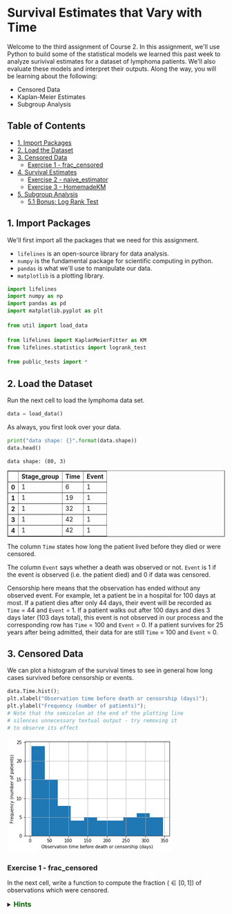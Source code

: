 # Survival Estimates that Vary with Time

Welcome to the third assignment of Course 2. In this assignment, we'll use Python to build some of the statistical models we learned this past week to analyze surivival estimates for a dataset of lymphoma patients. We'll also evaluate these models and interpret their outputs. Along the way, you will be learning about the following: 

- Censored Data
- Kaplan-Meier Estimates
- Subgroup Analysis

## Table of Contents

- [1. Import Packages](#1)
- [2. Load the Dataset](#2)
- [3. Censored Data](#3)
    - [Exercise 1 - frac_censored](#ex-1)
- [4. Survival Estimates](#4)
    - [Exercise 2 - naive_estimator](#ex-2)
    - [Exercise 3 - HomemadeKM](#ex-3)
- [5. Subgroup Analysis](#5)
    - [5.1 Bonus: Log Rank Test](#5-1)

<a name='1'></a>
## 1. Import Packages

We'll first import all the packages that we need for this assignment. 

- `lifelines` is an open-source library for data analysis.
- `numpy` is the fundamental package for scientific computing in python.
- `pandas` is what we'll use to manipulate our data.
- `matplotlib` is a plotting library.


```python
import lifelines
import numpy as np
import pandas as pd
import matplotlib.pyplot as plt

from util import load_data

from lifelines import KaplanMeierFitter as KM
from lifelines.statistics import logrank_test

from public_tests import *
```

<a name='2'></a>
## 2. Load the Dataset


Run the next cell to load the lymphoma data set. 


```python
data = load_data()
```

As always, you first look over your data.


```python
print("data shape: {}".format(data.shape))
data.head()
```

    data shape: (80, 3)





<div>
<style scoped>
    .dataframe tbody tr th:only-of-type {
        vertical-align: middle;
    }

    .dataframe tbody tr th {
        vertical-align: top;
    }

    .dataframe thead th {
        text-align: right;
    }
</style>
<table border="1" class="dataframe">
  <thead>
    <tr style="text-align: right;">
      <th></th>
      <th>Stage_group</th>
      <th>Time</th>
      <th>Event</th>
    </tr>
  </thead>
  <tbody>
    <tr>
      <th>0</th>
      <td>1</td>
      <td>6</td>
      <td>1</td>
    </tr>
    <tr>
      <th>1</th>
      <td>1</td>
      <td>19</td>
      <td>1</td>
    </tr>
    <tr>
      <th>2</th>
      <td>1</td>
      <td>32</td>
      <td>1</td>
    </tr>
    <tr>
      <th>3</th>
      <td>1</td>
      <td>42</td>
      <td>1</td>
    </tr>
    <tr>
      <th>4</th>
      <td>1</td>
      <td>42</td>
      <td>1</td>
    </tr>
  </tbody>
</table>
</div>



The column `Time` states how long the patient lived before they died or were censored.

The column `Event` says whether a death was observed or not. `Event` is 1 if the event is observed (i.e. the patient died) and 0 if data was censored.

Censorship here means that the observation has ended without any observed event.
For example, let a patient be in a hospital for 100 days at most. If a patient dies after only 44 days, their event will be recorded as `Time` = 44 and `Event` = 1. If a patient walks out after 100 days and dies 3 days later (103 days total), this event is not observed in our process and the corresponding row has `Time` = 100 and `Event` = 0. If a patient survives for 25 years after being admitted, their data for are still `Time` = 100 and `Event` = 0.

<a name='3'></a>
## 3. Censored Data

We can plot a histogram of the survival times to see in general how long cases survived before censorship or events.


```python
data.Time.hist();
plt.xlabel("Observation time before death or censorship (days)");
plt.ylabel("Frequency (number of patients)");
# Note that the semicolon at the end of the plotting line
# silences unnecessary textual output - try removing it
# to observe its effect
```


![png](output_11_0.png)


<a name='ex-1'></a>
### Exercise 1 - frac_censored

In the next cell, write a function to compute the fraction ($\in [0, 1]$) of observations which were censored. 

<details>    
<summary>
    <font size="3" color="darkgreen"><b>Hints</b></font>
</summary>
<p>
<ul>
    <li>Summing up the <code>'Event'</code> column will give you the number of observations where censorship has NOT occurred.</li>
    
</ul>
</p>


```python
# UNQ_C1 (UNIQUE CELL IDENTIFIER, DO NOT EDIT)
def frac_censored(df):
    """
    Return percent of observations which were censored.
    
    Args:
        df (dataframe): dataframe which contains column 'Event' which is 
                        1 if an event occurred (death)
                        0 if the event did not occur (censored)
    Returns:
        frac_censored (float): fraction of cases which were censored. 
    """
    result = 0.0
    
    ### START CODE HERE ###
    
    result = 1- df['Event'].sum(axis = 0) / df.shape[0]
    
    
    
    
    
    ### END CODE HERE ###
    
    return result
```


```python
### do not edit this code cell
print(frac_censored(data))
```

    0.32499999999999996


#### Expected Output:
```
Observations which were censored:  0.325
 All tests passed.
```

Run the next cell to see the distributions of survival times for censored and uncensored examples.


```python
df_censored = data[data.Event == 0]
df_uncensored = data[data.Event == 1]

df_censored.Time.hist()
plt.title("Censored")
plt.xlabel("Time (days)")
plt.ylabel("Frequency")
plt.show()

df_uncensored.Time.hist()
plt.title("Uncensored")
plt.xlabel("Time (days)")
plt.ylabel("Frequency")
plt.show()
```


![png](output_18_0.png)



![png](output_18_1.png)


<a name='4'></a>
## 4. Survival Estimates

We'll now try to estimate the survival function:

$$
S(t) = P(T > t)
$$

To illustrate the strengths of Kaplan Meier, we'll start with a naive estimator of the above survival function. To estimate this quantity, we'll divide the number of people who we know lived past time $t$ by the number of people who were not censored before $t$.

Formally, let $i$ = 1, ..., $n$ be the cases, and let $T_i$ be the time when $i$ was censored or an event happened. Let $e_i= 1$ if an event was observed for $i$ and 0 otherwise. Then let $X_t = \{i : T_i > t\}$, and let $M_t = \{i : e_i = 1 \text{ or } T_i > t\}$. The estimator you will compute will be:

$$
\hat{S}(t) = \frac{|X_t|}{|M_t|}
$$



<a name='ex-2'></a>
### Exercise 2 - naive_estimator
Write a function to compute this estimate for arbitrary $t$ in the cell below.


```python
# UNQ_C2 (UNIQUE CELL IDENTIFIER, DO NOT EDIT)
def naive_estimator(t, df):
    """
    Return naive estimate for S(t), the probability
    of surviving past time t. Given by number
    of cases who survived past time t divided by the
    number of cases who weren't censored before time t.
    
    Args:
        t (int): query time
        df (dataframe): survival data. Has a Time column,
                        which says how long until that case
                        experienced an event or was censored,
                        and an Event column, which is 1 if an event
                        was observed and 0 otherwise.
    Returns:
        S_t (float): estimator for survival function evaluated at t.
    """
    S_t = 0.0
    
    ### START CODE HERE ###
    
    S_t = df[df['Time'] > t].shape[0] / df[ (df['Event'] == 1) | (df['Time'] > t) ].shape[0]
    
    ### END CODE HERE ###
    
    return S_t
```


```python
### do not edit this code cell
naive_estimator_test(naive_estimator)    
```

    Sample 1 dataframe for testing code:
    
       Time  Event
    0     5      0
    1    10      1
    2    15      0
    
    
    Test Case 1: S(3)
    Output:  1.0
    
    Test Case 2: S(12)
    Output:  0.5
    
    Test Case 3: S(20)
    Output:  0.0
    
    Sample 2 dataframe for testing code:
    
    
        Time  Event
    0     5      0
    1     5      1
    2    10      0 
    
    Test case 4: S(5)
    Output:  0.5 
    
    [92m All tests passed.


#### Expected Output:
```
Test Case 1: S(3)
Output:  1.0

Test Case 2: S(12)
Output:  0.5

Test Case 3: S(20)
Output:  0.0

Test case 4: S(5)
Output:  0.5 

 All tests passed.

```

In the next cell, we will plot the naive estimator using the real data up to the maximum time in the dataset. 


```python
max_time = data.Time.max()
x = range(0, max_time+1)
y = np.zeros(len(x))
for i, t in enumerate(x):
    y[i] = naive_estimator(t, data)
    
plt.plot(x, y)
plt.title("Naive Survival Estimate")
plt.xlabel("Time")
plt.ylabel("Estimated cumulative survival rate")
plt.show()
```


![png](output_25_0.png)


<a name='ex-3'></a>
### Exercise 3 - HomemadeKM

Next let's compare this with the Kaplan Meier estimate. In the cell below, write a function that computes the Kaplan Meier estimate of $S(t)$ at every distinct time in the dataset. 

Recall the Kaplan-Meier estimate:

$$
S(t) = \prod_{t_i \leq t} (1 - \frac{d_i}{n_i})
$$

where $t_i$ are the events observed in the dataset and $d_i$ is the number of deaths at time $t_i$ and $n_i$ is the number of people who we know have survived up to time $t_i$.

<details>    
<summary>
    <font size="3" color="darkgreen"><b>Hints</b></font>
</summary>
<p>
<ul>
    <li>Try sorting by Time.</li>
    <li>Use <a href="https://pandas.pydata.org/pandas-docs/stable/reference/api/pandas.Series.unique.html">pandas.Series.unique<a> </li>
    <li>If you get a division by zero error, please double-check how you calculated `n_t`</li>
</ul>
</p>


```python
# UNQ_C3 (UNIQUE CELL IDENTIFIER, DO NOT EDIT)
def HomemadeKM(df):
    """
    Return KM estimate evaluated at every distinct
    time (event or censored) recorded in the dataset.
    Event times and probabilities should begin with
    time 0 and probability 1.
    
    Example:
    
    input: 
    
         Time  Censor
    0     5       0
    1    10       1
    2    15       0
    
    correct output: 
    
    event_times: [0, 5, 10, 15]
    S: [1.0, 1.0, 0.5, 0.5]
    
    Args:
        df (dataframe): dataframe which has columns for Time
                          and Event, defined as usual.
                          
    Returns:
        event_times (list of ints): array of unique event times
                                      (begins with 0).
        S (list of floats): array of survival probabilites, so that
                            S[i] = P(T > event_times[i]). This 
                            begins with 1.0 (since no one dies at time
                            0).
    """
    # individuals are considered to have survival probability 1
    # at time 0
    event_times = [0]
    p = 1.0
    S = [p]
    
    ### START CODE HERE (REPLACE INSTANCES OF 'None' with your code) ###
    
     # get collection of unique observed event times
    observed_event_times = df['Time'].unique().tolist()
  
    # sort event times
    observed_event_times = sorted(observed_event_times)
    
    # iterate through event times
    for t in observed_event_times:
  
        # compute n_t, number of people who survive to time t
        n_t = df[df['Time'] >= t].shape[0]
  
        # compute d_t, number of people who die at time t
        d_t = df[(df['Time'] == t) & (df['Event'] == 1)].shape[0]
        
        # update p
        p = p * ( 1 - d_t / n_t)
  
        # update S and event_times (ADD code below)
        # hint: use append
        S.append(p)
        event_times.append(t)
        
    ### END CODE HERE ###
  
    return event_times, S
```


```python
### do not edit this code cell   
HomemadeKM_test(HomemadeKM)    
```

    Test Case 1
    
       Time  Event
    0     5      0
    1    10      1
    2    15      0 
    
    Test Case 1 Event times: [0, 5, 10, 15], Survival Probabilities: [1.0, 1.0, 0.5, 0.5]
    
    Test Case 2
    
       Time  Event
    0     2      0
    1    15      0
    2    12      1
    3    10      1
    4    20      1 
    
    Test Case 2 Event times: [0, 2, 10, 12, 15, 20], Survival Probabilities: [1.0, 1.0, 0.75, 0.5, 0.5, 0.0] 
    
    [92m All tests passed.


#### Expected Output:
```
Test Case 1 Event times: [0, 5, 10, 15], Survival Probabilities: [1.0, 1.0, 0.5, 0.5]
Test Case 2 Event times: [0, 2, 10, 12, 15, 20], Survival Probabilities: [1.0, 1.0, 0.75, 0.5, 0.5, 0.0] 

 All tests passed.
```

Now let's plot the two against each other on the data to see the difference.


```python
max_time = data.Time.max()
x = range(0, max_time+1)
y = np.zeros(len(x))
for i, t in enumerate(x):
    y[i] = naive_estimator(t, data)
    
plt.plot(x, y, label="Naive")

x, y = HomemadeKM(data)
plt.step(x, y, label="Kaplan-Meier")
plt.xlabel("Time")
plt.ylabel("Survival probability estimate")
plt.legend()
plt.show()
```


![png](output_32_0.png)


### Question

What differences do you observe between the naive estimator and Kaplan-Meier estimator? Do any of our earlier explorations of the dataset help to explain these differences?

<a name='5'></a>
## 5. Subgroup Analysis

We see that along with Time and Censor, we have a column called `Stage_group`. 
- A value of 1 in this column denotes a patient with stage III cancer
- A value of 2 denotes stage IV. 

We want to compare the survival functions of these two groups.

This time we'll use the `KaplanMeierFitter` class from `lifelines`. Run the next cell to fit and plot the Kaplan Meier curves for each group. 


```python
S1 = data[data.Stage_group == 1]
km1 = KM()
km1.fit(S1.loc[:, 'Time'], event_observed = S1.loc[:, 'Event'], label = 'Stage III')

S2 = data[data.Stage_group == 2]
km2 = KM()
km2.fit(S2.loc[:, "Time"], event_observed = S2.loc[:, 'Event'], label = 'Stage IV')

ax = km1.plot(ci_show=False)
km2.plot(ax = ax, ci_show=False)
plt.xlabel('time')
plt.ylabel('Survival probability estimate')
plt.savefig('two_km_curves', dpi=300)
```


![png](output_35_0.png)


Let's compare the survival functions at 90, 180, 270, and 360 days


```python
survivals = pd.DataFrame([90, 180, 270, 360], columns = ['time'])
survivals.loc[:, 'Group 1'] = km1.survival_function_at_times(survivals['time']).values
survivals.loc[:, 'Group 2'] = km2.survival_function_at_times(survivals['time']).values
```


```python
survivals
```




<div>
<style scoped>
    .dataframe tbody tr th:only-of-type {
        vertical-align: middle;
    }

    .dataframe tbody tr th {
        vertical-align: top;
    }

    .dataframe thead th {
        text-align: right;
    }
</style>
<table border="1" class="dataframe">
  <thead>
    <tr style="text-align: right;">
      <th></th>
      <th>time</th>
      <th>Group 1</th>
      <th>Group 2</th>
    </tr>
  </thead>
  <tbody>
    <tr>
      <th>0</th>
      <td>90</td>
      <td>0.736842</td>
      <td>0.424529</td>
    </tr>
    <tr>
      <th>1</th>
      <td>180</td>
      <td>0.680162</td>
      <td>0.254066</td>
    </tr>
    <tr>
      <th>2</th>
      <td>270</td>
      <td>0.524696</td>
      <td>0.195436</td>
    </tr>
    <tr>
      <th>3</th>
      <td>360</td>
      <td>0.524696</td>
      <td>0.195436</td>
    </tr>
  </tbody>
</table>
</div>



This makes clear the difference in survival between the Stage III and IV cancer groups in the dataset. 

<a name='5-1'></a>
## 5.1 Bonus: Log-Rank Test

To say whether there is a statistical difference between the survival curves we can run the log-rank test. This test tells us the probability that we could observe this data if the two curves were the same. The derivation of the log-rank test is somewhat complicated, but luckily `lifelines` has a simple function to compute it. 

Run the next cell to compute a p-value using `lifelines.statistics.logrank_test`.


```python
def logrank_p_value(group_1_data, group_2_data):
    result = logrank_test(group_1_data.Time, group_2_data.Time,
                          group_1_data.Event, group_2_data.Event)
    return result.p_value

logrank_p_value(S1, S2)
```




    0.009588929834755544



If everything is correct, you should see a p value of less than 0.05, which indicates that the difference in the curves is indeed statistically significant.

# Congratulations!

You've completed the third assignment of Course 2. You've learned about the Kaplan Meier estimator, a fundamental non-parametric estimator in survival analysis. Next week we'll learn how to take into account patient covariates in our survival estimates!
